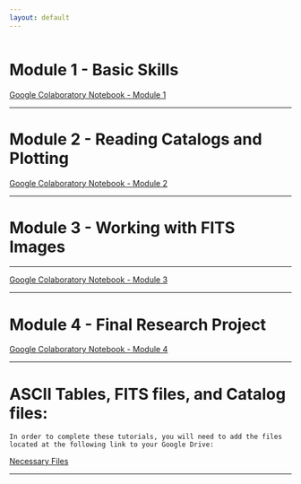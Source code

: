 ```yaml
---
layout: default
---
```

```Click on the links below to access the different Google Colab learning modules!
```

# Module 1 - Basic Skills

[Google Colaboratory Notebook - Module 1](https://colab.research.google.com/drive/1CHnAIU5Kro-agWjUo8A_yUb6XkvvT1IC?usp=sharing)


----------------------------------------------------------------------------------------------------------------------------------

# Module 2 - Reading Catalogs and Plotting


[Google Colaboratory Notebook - Module 2](https://colab.research.google.com/drive/15DoZnxhL4ZNfAD5v5oMABMCWKb6N1f_V?usp=sharing)


----------------------------------------------------------------------------------------------------------------------------------


# Module 3 - Working with FITS Images


----------------------------------------------------------------------------------------------------------------------------------

[Google Colaboratory Notebook - Module 3](https://colab.research.google.com/drive/1UXRc1fJOQCWUHw3mywBN1w3lmP6phG_a?usp=sharing)


----------------------------------------------------------------------------------------------------------------------------------

# Module 4 - Final Research Project


[Google Colaboratory Notebook - Module 4](https://colab.research.google.com/drive/11S4bwdynQqx1EB-AX8L87Ndh4n-jBGWb?usp=sharing)


----------------------------------------------------------------------------------------------------------------------------------


# ASCII Tables, FITS files, and Catalog files:
```In order to complete these tutorials, you will need to add the files located at the following link to your Google Drive:```

[Necessary Files](https://colab.research.google.com/drive/11S4bwdynQqx1EB-AX8L87Ndh4n-jBGWb?usp=sharing)

----------------------------------------------------------------------------------------------------------------------------------
